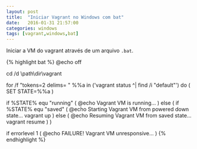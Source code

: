 ```yaml
---
layout: post
title:  "Iniciar Vagrant no Windows com bat"
date:   2016-01-31 21:57:00
categories: windows
tags: [vagrant,windows,bat]
---
```

Iniciar a VM do vagrant através de um arquivo `.bat`.

{% highlight bat %}
@echo off

cd /d \path\dir\vagrant

for /f "tokens=2 delims= " %%a in ('vagrant status ^| find /i "default"') do (
  SET STATE=%%a
)

if %STATE% equ "running" (
  @echo Vagrant VM is running...
) else (
  if %STATE% equ "saved" (
    @echo Starting Vagrant VM from powered down state...
    vagrant up
  ) else (
    @echo Resuming Vagrant VM from saved state...
    vagrant resume
  )
)

if errorlevel 1 (
  @echo FAILURE! Vagrant VM unresponsive...
)
{% endhighlight %}